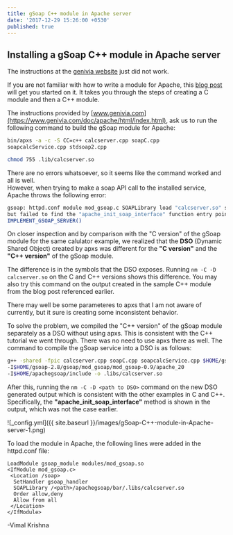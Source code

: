 ```yaml
---
title: gSoap C++ module in Apache server
date: '2017-12-29 15:26:00 +0530'
published: true
---
```


## Installing a gSoap C++ module in Apache server

The instructions at the [genivia website](https://www.genivia.com/doc/apache/html/index.html) just did not work.

If you are not familiar with how to write a module for Apache, this [blog post](http://theunixtips.com/howto-develop-apache-module-in-c/) will get you started on it. It takes you through the steps of creating a C module and then a C++ module.

The instructions provided by [www.genivia.com](https://www.genivia.com/doc/apache/html/index.html), ask us to run the following command to build the gSoap module for Apache:  
```bash
bin/apxs -a -c -S CC=c++ calcserver.cpp soapC.cpp 
soapcalcService.cpp stdsoap2.cpp

chmod 755 .lib/calcserver.so
```

There are no errors whatsoever, so it seems like the command worked and all is well.  
However, when trying to make a soap API call to the installed service, Apache throws the following error:  
````bash
gsoap: httpd.conf module mod_gsoap.c SOAPLibrary load "calcserver.so" success,  
but failed to find the "apache_init_soap_interface" function entry point defined by  
IMPLEMENT_GSOAP_SERVER()
````

On closer inspection and by comparison with the "C version" of the gSoap module for the same calulator example, we realized that the **DSO** (Dynamic Shared Object) created by apxs was different for the **"C version"** and the **"C++ version"** of the gSoap module.  

The difference is in the symbols that the DSO exposes. Running ````nm -C -D calcserver.so```` on the C and C++ versions shows this difference. You may also try this command on the output created in the sample C++ module from the blog post referenced earlier.

There may well be some parameteres to apxs that I am not aware of currently, but it sure is creating some inconsistent behavior. 

To solve the problem, we compiled the "C++ version" of the gSoap module separately as a DSO without using apxs. This is consistent with the C++ tutorial we went through. There was no need to use apxs there as well. The command to compile the gSoap service into a DSO is as follows: 
````bash
g++ -shared -fpic calcserver.cpp soapC.cpp soapcalcService.cpp $HOME/gsoap-2.8/gsoap/stdsoap2.cpp  
-I$HOME/gsoap-2.8/gsoap/mod_gsoap/mod_gsoap-0.9/apache_20 
-I$HOME/apachegsoap/include -o .libs/calcserver.so
````

After this, running the ````nm -C -D <path to DSO>```` command on the new DSO generated output which is consistent with the other examples in C and C++. Specifically, the **"apache_init_soap_interface"** method is shown in the output, which was not the case earlier.

![_config.yml]({{ site.baseurl }}/images/gSoap-C++-module-in-Apache-server-1.png)


To load the module in Apache, the following lines were added in the httpd.conf file:
````ApacheConf
LoadModule gsoap_module modules/mod_gsoap.so
<IfModule mod_gsoap.c>
 <Location /soap>
  SetHandler gsoap_handler
  SOAPLibrary /<path>/apachegsoap/bar/.libs/calcserver.so
  Order allow,deny
  Allow from all
 </Location>
</IfModule>
````  
-Vimal Krishna
